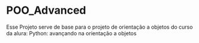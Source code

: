 # POO_Advanced
Esse Projeto serve de base para o projeto de orientação a objetos do curso da alura: Python: avançando na orientação a objetos
